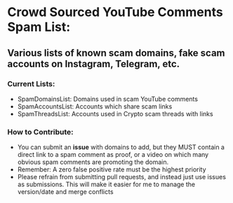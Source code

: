 # Crowd Sourced YouTube Comments Spam List:
## Various lists of known scam domains, fake scam accounts on Instagram, Telegram, etc.

### Current Lists:
- SpamDomainsList: Domains used in scam YouTube comments
- SpamAccountsList: Accounts which share scam links
- SpamThreadsList: Accounts used in Crypto scam threads with links

### How to Contribute:
- You can submit an **issue** with domains to add, but they MUST contain a direct link to a spam comment as proof, or a video on which many obvious spam comments are promoting the domain.
- Remember: A zero false positive rate must be the highest priority
- Please refrain from submitting pull requests, and instead just use issues as submissions. This will make it easier for me to manage the version/date and merge conflicts
